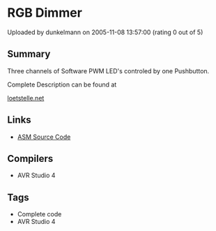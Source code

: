 # RGB Dimmer

Uploaded by dunkelmann on 2005-11-08 13:57:00 (rating 0 out of 5)

## Summary

Three channels of Software PWM LED's controled by one Pushbutton.


Complete Description can be found at


[loetstelle.net](http://www.loetstelle.net/projekte/projekte.php)

## Links

- [ASM Source Code](http://www.loetstelle.net/content/projekte/rgbdimmer/source/rgbdimmer.asm)

## Compilers

- AVR Studio 4

## Tags

- Complete code
- AVR Studio 4
